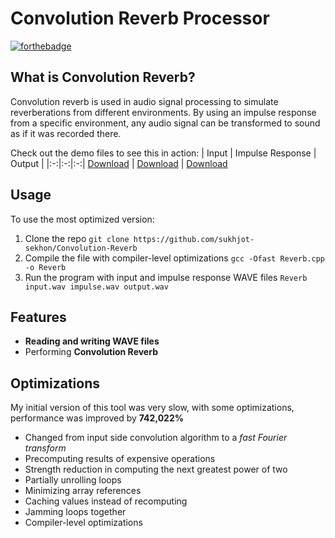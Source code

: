 # Convolution Reverb Processor 
[![forthebadge](https://forthebadge.com/images/badges/made-with-C-Plus-Plus.svg)](Reverb.cpp)

## What is Convolution Reverb?
Convolution reverb is used in audio signal processing to simulate reverberations from different environments. By using an impulse response from a specific environment, any audio signal can be transformed to sound as if it was recorded there.

Check out the demo files to see this in action:
| Input | Impulse Response | Output |
|:-:|:-:|:-:|
[Download](https://github.com/sukhjot-sekhon/Convolution-Reverb/raw/master/Audio%20Files/inputGuitar.wav) | [Download](https://github.com/sukhjot-sekhon/Convolution-Reverb/raw/master/Audio%20Files/impulseTajMahal.wav) | [Download](https://github.com/sukhjot-sekhon/Convolution-Reverb/raw/master/Audio%20Files/output.wav)  
  
## Usage
To use the most optimized version:
1. Clone the repo `git clone https://github.com/sukhjot-sekhon/Convolution-Reverb`
2. Compile the file with compiler-level optimizations `gcc -Ofast Reverb.cpp -o Reverb`
3. Run the program with input and impulse response WAVE files `Reverb input.wav impulse.wav output.wav`
  
## Features
* __Reading and writing WAVE files__
* Performing __Convolution Reverb__
  
## Optimizations
My initial version of this tool was very slow, with some optimizations, performance was improved by **742,022%**
* Changed from input side convolution algorithm to a *fast Fourier transform*
* Precomputing results of expensive operations
* Strength reduction in computing the next greatest power of two
* Partially unrolling loops
* Minimizing array references
* Caching values instead of recomputing
* Jamming loops together
* Compiler-level optimizations
